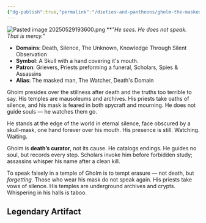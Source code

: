 ```yaml
---
{"dg-publish":true,"permalink":"/dieties-and-pantheons/gholm-the-masked-man/","created":"2025-05-29T19:28:08.626-04:00","updated":"2025-07-28T06:17:14.190-04:00"}
---
```


![Pasted image 20250529193600.png](/img/user/Pics/Pasted%20image%2020250529193600.png)
**_"He sees. He does not speak. That is mercy."_  

- **Domains**: Death, Silence, The Unknown, Knowledge Through Silent Observation
- **Symbol**: A Skull with a hand covering it's mouth.
- **Patron**: Grievers, Priests preforming a funeral, Scholars, Spies & Assassins
- **Alias**: The masked man, The Watcher, Death's Domain

Gholm presides over the stillness after death and the truths too terrible to say. His temples are mausoleums and archives. His priests take oaths of silence, and his mask is feared in both spycraft and mourning. He does not guide souls — he watches them go.

He stands at the edge of the world in eternal silence, face obscured by a skull-mask, one hand forever over his mouth. His presence is still. Watching. Waiting.

Gholm is **death’s curator**, not its cause. He catalogs endings. He guides no soul, but records every step. Scholars invoke him before forbidden study; assassins whisper his name after a clean kill.

To speak falsely in a temple of Gholm is to tempt erasure — not death, but _forgetting._ Those who wear his mask do not speak again. His priests take vows of silence. His temples are underground archives and crypts. Whispering in his halls is taboo.

## Legendary Artifact 

